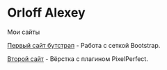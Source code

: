 

# Orloff Alexey
Мои сайты


[Первый сайт бутстрап](https://yourloff.github.io/million/ "Первый сайт") - Работа с сеткой Bootstrap.

[Второй сайт](https://yourloff.github.io/card_register/ "PixelPerfect") - Вёрстка с плагином PixelPerfect.
